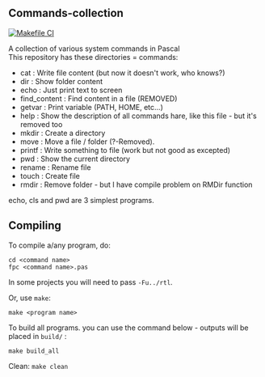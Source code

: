 ## Commands-collection
[![Makefile CI](https://github.com/lebao3105/Commands-collection/actions/workflows/makefile.yml/badge.svg)](https://github.com/lebao3105/Commands-collection/actions/workflows/makefile.yml)

A collection of various system commands in Pascal <br>
This repository has these directories = commands:
* cat                 : Write file content (but now it doesn't work, who knows?)
* dir                 : Show folder content
* echo                : Just print text to screen
* find_content        : Find content in a file (REMOVED)
* getvar              : Print variable (PATH, HOME, etc...)
* help                : Show the description of all commands hare, like this file - but it's removed too
* mkdir               : Create a directory
* move                : Move a file / folder (?-Removed).
* printf              : Write something to file (work but not good as excepted)
* pwd                 : Show the current directory 
* rename              : Rename file
* touch               : Create file
* rmdir               : Remove folder - but I have compile problem on RMDir function

echo, cls and pwd are 3 simplest programs.

## Compiling
To compile a/any program, do:
```
cd <command name>
fpc <command name>.pas
```
In some projects you will need to pass ```-Fu../rtl```.

Or, use ```make```:
```
make <program name>
```

To build all programs. you can use the command below - outputs will be placed in ```build/``` :
```
make build_all
```

Clean: ```make clean```
